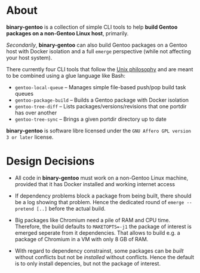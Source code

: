 # About

**binary-gentoo**
is a collection of
simple
CLI tools
to help **build Gentoo packages on a non-Gentoo Linux host**, primarily.

*Secondarily*, **binary-gentoo** can also build Gentoo packages on a Gentoo host
with Docker isolation and a full `emerge` perspective
(while not affecting your host system).

There currently four CLI tools
that follow the [Unix philosophy](https://en.wikipedia.org/wiki/Unix_philosophy)
and are meant to be combined using a glue language like Bash:

- `gentoo-local-queue` – Manages simple file-based push/pop build task queues
- `gentoo-package-build` – Builds a Gentoo package with Docker isolation
- `gentoo-tree-diff` – Lists packages/versions/revisions that one portdir has over another
- `gentoo-tree-sync` – Brings a given portdir directory up to date

**binary-gentoo**
is software libre licensed under the `GNU Affero GPL version 3 or later` license.


# Design Decisions

- All code in **binary-gentoo** must work on a non-Gentoo Linux machine,
  provided that it has Docker installed and working internet access

- If dependency problems block a package from being built,
  there should be a log showing that problem.
  Hence the dedicated round of `emerge --pretend [..]` before the actual build.

- Big packages like Chromium need a pile of RAM and CPU time.
  Therefore, the build defaults to `MAKETOPTS=-j1`
  the package of interest is emerged seperate from it dependencies.
  That allows to build e.g. a package of Chromium in a VM with only 8 GB of RAM.

- With regard to dependency constrainst,
  some packages can be *built* without conflicts but not be *installed* without conflicts.
  Hence the default is to only install depencies, but not the package of interest.

